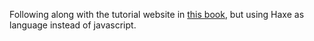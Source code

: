 Following along with the tutorial website in [this book](http://shop.oreilly.com/product/0636920032977.do), but using Haxe as language instead of javascript.
